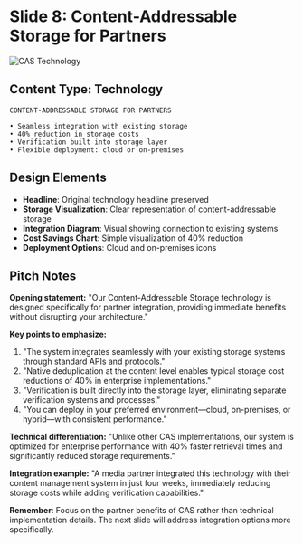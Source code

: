# Slide 8: Content-Addressable Storage for Partners

![CAS Technology](../images/slide8.png)

## Content Type: Technology

```
CONTENT-ADDRESSABLE STORAGE FOR PARTNERS

• Seamless integration with existing storage
• 40% reduction in storage costs
• Verification built into storage layer
• Flexible deployment: cloud or on-premises
```

## Design Elements

- **Headline**: Original technology headline preserved
- **Storage Visualization**: Clear representation of content-addressable storage
- **Integration Diagram**: Visual showing connection to existing systems
- **Cost Savings Chart**: Simple visualization of 40% reduction
- **Deployment Options**: Cloud and on-premises icons

## Pitch Notes

**Opening statement:**
"Our Content-Addressable Storage technology is designed specifically for partner integration, providing immediate benefits without disrupting your architecture."

**Key points to emphasize:**
1. "The system integrates seamlessly with your existing storage systems through standard APIs and protocols."
2. "Native deduplication at the content level enables typical storage cost reductions of 40% in enterprise implementations."
3. "Verification is built directly into the storage layer, eliminating separate verification systems and processes."
4. "You can deploy in your preferred environment—cloud, on-premises, or hybrid—with consistent performance."

**Technical differentiation:**
"Unlike other CAS implementations, our system is optimized for enterprise performance with 40% faster retrieval times and significantly reduced storage requirements."

**Integration example:**
"A media partner integrated this technology with their content management system in just four weeks, immediately reducing storage costs while adding verification capabilities."

**Remember**: Focus on the partner benefits of CAS rather than technical implementation details. The next slide will address integration options more specifically.